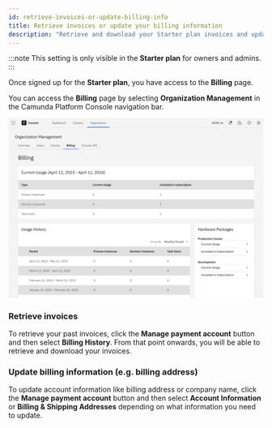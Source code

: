 ```yaml
---
id: retrieve-invoices-or-update-billing-info
title: Retrieve invoices or update your billing information
description: "Retrieve and download your Starter plan invoices and update your billing information"
---
```


:::note
This setting is only visible in the **Starter plan** for owners and admins.
:::

Once signed up for the **Starter plan**, you have access to the **Billing** page.

You can access the **Billing** page by selecting **Organization Management** in the Camunda Platform Console navigation bar.

![billing-overview](./img/billing-overview.png)

### Retrieve invoices

To retrieve your past invoices, click the **Manage payment account** button and then select **Billing History**. From that point onwards, you will be able to retrieve and download your invoices.

### Update billing information (e.g. billing address)

To update account information like billing address or company name, click the **Manage payment account** button and then select **Account Information** or **Billing & Shipping Addresses** depending on what information you need to update.
